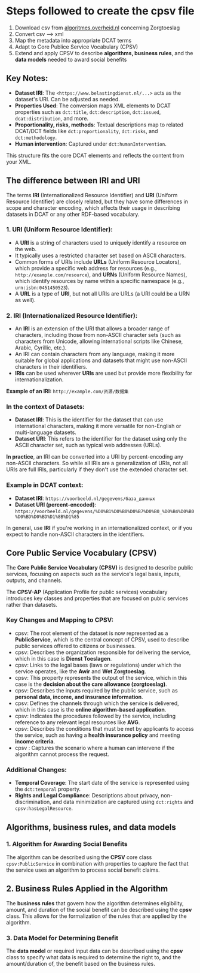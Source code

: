 # Steps followed to create the cpsv file

1. Download csv from [algoritmes.overheid.nl](https://algoritmes.overheid.nl/nl/algoritme/berekenen-zorgtoeslag-dienst-toeslagen/39548375) concerning Zorgtoeslag
2. Convert csv --> xml
3. Map the metadata into appropriate DCAT terms
4. Adapt to Core Publice Service Vocabulary (CPSV)
5. Extend and apply CPSV to describe **algorithms, business rules**, and the **data models** needed to award social benefits

## Key Notes:
- **Dataset IRI**: The `<https://www.belastingdienst.nl/...>` acts as the dataset's URI. Can be adjusted as needed.
- **Properties Used**: The conversion maps XML elements to DCAT properties such as `dct:title`, `dct:description`, `dct:issued`, `dcat:distribution`, and more.
- **Proportionality, risks, methods**: Textual descriptions map to related DCAT/DCT fields like `dct:proportionality`, `dct:risks`, and `dct:methodology`.
- **Human intervention**: Captured under `dct:humanIntervention`.

This structure fits the core DCAT elements and reflects the content from your XML.

## The difference between IRI and URI
The terms **IRI** (Internationalized Resource Identifier) and **URI** (Uniform Resource Identifier) are closely related, but they have some differences in scope and character encoding, which affects their usage in describing datasets in DCAT or any other RDF-based vocabulary.

### 1. URI (Uniform Resource Identifier):
- A **URI** is a string of characters used to uniquely identify a resource on the web.
- It typically uses a restricted character set based on ASCII characters.
- Common forms of URIs include **URLs** (Uniform Resource Locators), which provide a specific web address for resources (e.g., `http://example.com/resource`), and **URNs** (Uniform Resource Names), which identify resources by name within a specific namespace (e.g., `urn:isbn:0451450523`).
- A **URL** is a type of **URI**, but not all URIs are URLs (a URI could be a URN as well).

### 2. IRI (Internationalized Resource Identifier):
- An **IRI** is an extension of the URI that allows a broader range of characters, including those from non-ASCII character sets (such as characters from Unicode, allowing international scripts like Chinese, Arabic, Cyrillic, etc.).
- An IRI can contain characters from any language, making it more suitable for global applications and datasets that might use non-ASCII characters in their identifiers.
- **IRIs** can be used wherever **URIs** are used but provide more flexibility for internationalization.

**Example of an IRI:** `http://example.com/资源/数据集`

### In the context of Datasets:
- **Dataset IRI**: This is the identifier for the dataset that can use international characters, making it more versatile for non-English or multi-language datasets.
- **Dataset URI**: This refers to the identifier for the dataset using only the ASCII character set, such as typical web addresses (URLs).

**In practice**, an IRI can be converted into a URI by percent-encoding any non-ASCII characters. So while all IRIs are a generalization of URIs, not all URIs are full IRIs, particularly if they don't use the extended character set.

### Example in DCAT context:
- **Dataset IRI**: `https://voorbeeld.nl/gegevens/база_данных`
- **Dataset URI (percent-encoded)**: `https://voorbeeld.nl/gegevens/%D0%B1%D0%B0%D0%B7%D0%B0_%D0%B4%D0%B0%D0%BD%D0%BD%D1%8B%D1%85`

In general, use **IRI** if you're working in an internationalized context, or if you expect to handle non-ASCII characters in the identifiers.

## Core Public Service Vocabulary (CPSV)
The **Core Public Service Vocabulary (CPSV)** is designed to describe public services, focusing on aspects such as the service's legal basis, inputs, outputs, and channels.

The **CPSV-AP** (Application Profile for public services) vocabulary introduces key classes and properties that are focused on public services rather than datasets.

### Key Changes and Mapping to CPSV:
- cpsv: The root element of the dataset is now represented as a **PublicService**, which is the central concept of CPSV, used to describe public services offered to citizens or businesses.
- cpsv: Describes the organization responsible for delivering the service, which in this case is **Dienst Toeslagen**.
- cpsv: Links to the legal bases (laws or regulations) under which the service operates, like the **Awir** and **Wet Zorgtoeslag**.
- cpsv: This property represents the output of the service, which in this case is the **decision about the care allowance (zorgtoeslag)**.
- cpsv: Describes the inputs required by the public service, such as **personal data, income, and insurance information**.
- cpsv: Defines the channels through which the service is delivered, which in this case is the **online algorithm-based application**.
- cpsv: Indicates the procedures followed by the service, including reference to any relevant legal resources like **AVG**.
- cpsv: Describes the conditions that must be met by applicants to access the service, such as having a **health insurance policy** and meeting **income criteria**.
- cpsv : Captures the scenario where a human can intervene if the algorithm cannot process the request.

### Additional Changes:
- **Temporal Coverage**: The start date of the service is represented using the `dct:temporal` property.
- **Rights and Legal Compliance**: Descriptions about privacy, non-discrimination, and data minimization are captured using `dct:rights` and `cpsv:hasLegalResource`.

## Algorithms, business rules, and data models 
### 1. Algorithm for Awarding Social Benefits
The algorithm can be described using the **CPSV** core class `cpsv:PublicService` in combination with properties to capture the fact that the service uses an algorithm to process social benefit claims.

## 2. Business Rules Applied in the Algorithm
The **business rules** that govern how the algorithm determines eligibility, amount, and duration of the social benefit can be described using the **cpsv** class. This allows for the formalization of the rules that are applied by the algorithm.

### 3. Data Model for Determining Benefit
The **data model** or required input data can be described using the **cpsv** class to specify what data is required to determine the right to, and the amount/duration of, the benefit based on the business rules.


